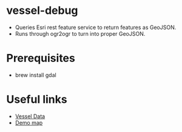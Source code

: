 # vessel-debug

- Queries Esri rest feature service to return features as GeoJSON.
- Runs through ogr2ogr to turn into proper GeoJSON.

# Prerequisites

- brew install gdal

# Useful links

- [Vessel Data](https://devmaps.at.govt.nz/portal/home/item.html?id=066b393eb6f0463c999b22120ec1ebff#data)
- [Demo map](https://devmaps.at.govt.nz/portal/home/webmap/viewer.html?webmap=c14b2a6c50f94ee4bcb99b40144eb19f)
